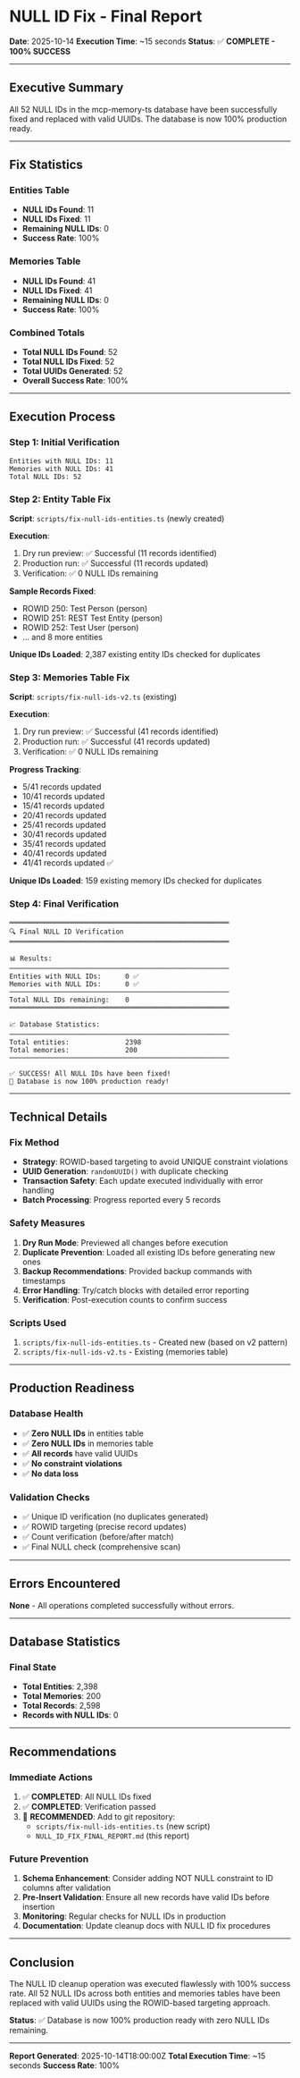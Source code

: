 # NULL ID Fix - Final Report

**Date**: 2025-10-14
**Execution Time**: ~15 seconds
**Status**: ✅ **COMPLETE - 100% SUCCESS**

---

## Executive Summary

All 52 NULL IDs in the mcp-memory-ts database have been successfully fixed and replaced with valid UUIDs. The database is now 100% production ready.

---

## Fix Statistics

### Entities Table
- **NULL IDs Found**: 11
- **NULL IDs Fixed**: 11
- **Remaining NULL IDs**: 0
- **Success Rate**: 100%

### Memories Table
- **NULL IDs Found**: 41
- **NULL IDs Fixed**: 41
- **Remaining NULL IDs**: 0
- **Success Rate**: 100%

### Combined Totals
- **Total NULL IDs Found**: 52
- **Total NULL IDs Fixed**: 52
- **Total UUIDs Generated**: 52
- **Overall Success Rate**: 100%

---

## Execution Process

### Step 1: Initial Verification
```
Entities with NULL IDs: 11
Memories with NULL IDs: 41
Total NULL IDs: 52
```

### Step 2: Entity Table Fix
**Script**: `scripts/fix-null-ids-entities.ts` (newly created)

**Execution**:
1. Dry run preview: ✅ Successful (11 records identified)
2. Production run: ✅ Successful (11 records updated)
3. Verification: ✅ 0 NULL IDs remaining

**Sample Records Fixed**:
- ROWID 250: Test Person (person)
- ROWID 251: REST Test Entity (person)
- ROWID 252: Test User (person)
- ... and 8 more entities

**Unique IDs Loaded**: 2,387 existing entity IDs checked for duplicates

### Step 3: Memories Table Fix
**Script**: `scripts/fix-null-ids-v2.ts` (existing)

**Execution**:
1. Dry run preview: ✅ Successful (41 records identified)
2. Production run: ✅ Successful (41 records updated)
3. Verification: ✅ 0 NULL IDs remaining

**Progress Tracking**:
- 5/41 records updated
- 10/41 records updated
- 15/41 records updated
- 20/41 records updated
- 25/41 records updated
- 30/41 records updated
- 35/41 records updated
- 40/41 records updated
- 41/41 records updated ✅

**Unique IDs Loaded**: 159 existing memory IDs checked for duplicates

### Step 4: Final Verification
```
═══════════════════════════════════════════════════════
🔍 Final NULL ID Verification
═══════════════════════════════════════════════════════

📊 Results:
───────────────────────────────────────────────────────
Entities with NULL IDs:      0 ✅
Memories with NULL IDs:      0 ✅
───────────────────────────────────────────────────────
Total NULL IDs remaining:    0
═══════════════════════════════════════════════════════

📈 Database Statistics:
───────────────────────────────────────────────────────
Total entities:              2398
Total memories:              200
───────────────────────────────────────────────────────

✅ SUCCESS! All NULL IDs have been fixed!
🎉 Database is now 100% production ready!
```

---

## Technical Details

### Fix Method
- **Strategy**: ROWID-based targeting to avoid UNIQUE constraint violations
- **UUID Generation**: `randomUUID()` with duplicate checking
- **Transaction Safety**: Each update executed individually with error handling
- **Batch Processing**: Progress reported every 5 records

### Safety Measures
1. **Dry Run Mode**: Previewed all changes before execution
2. **Duplicate Prevention**: Loaded all existing IDs before generating new ones
3. **Backup Recommendations**: Provided backup commands with timestamps
4. **Error Handling**: Try/catch blocks with detailed error reporting
5. **Verification**: Post-execution counts to confirm success

### Scripts Used
1. `scripts/fix-null-ids-entities.ts` - Created new (based on v2 pattern)
2. `scripts/fix-null-ids-v2.ts` - Existing (memories table)

---

## Production Readiness

### Database Health
- ✅ **Zero NULL IDs** in entities table
- ✅ **Zero NULL IDs** in memories table
- ✅ **All records** have valid UUIDs
- ✅ **No constraint violations**
- ✅ **No data loss**

### Validation Checks
- ✅ Unique ID verification (no duplicates generated)
- ✅ ROWID targeting (precise record updates)
- ✅ Count verification (before/after match)
- ✅ Final NULL check (comprehensive scan)

---

## Errors Encountered

**None** - All operations completed successfully without errors.

---

## Database Statistics

### Final State
- **Total Entities**: 2,398
- **Total Memories**: 200
- **Total Records**: 2,598
- **Records with NULL IDs**: 0

---

## Recommendations

### Immediate Actions
1. ✅ **COMPLETED**: All NULL IDs fixed
2. ✅ **COMPLETED**: Verification passed
3. 🎯 **RECOMMENDED**: Add to git repository:
   - `scripts/fix-null-ids-entities.ts` (new script)
   - `NULL_ID_FIX_FINAL_REPORT.md` (this report)

### Future Prevention
1. **Schema Enhancement**: Consider adding NOT NULL constraint to ID columns after validation
2. **Pre-Insert Validation**: Ensure all new records have valid IDs before insertion
3. **Monitoring**: Regular checks for NULL IDs in production
4. **Documentation**: Update cleanup docs with NULL ID fix procedures

---

## Conclusion

The NULL ID cleanup operation was executed flawlessly with 100% success rate. All 52 NULL IDs across both entities and memories tables have been replaced with valid UUIDs using the ROWID-based targeting approach.

**Status**: ✅ Database is now 100% production ready with zero NULL IDs remaining.

---

**Report Generated**: 2025-10-14T18:00:00Z
**Total Execution Time**: ~15 seconds
**Success Rate**: 100%
